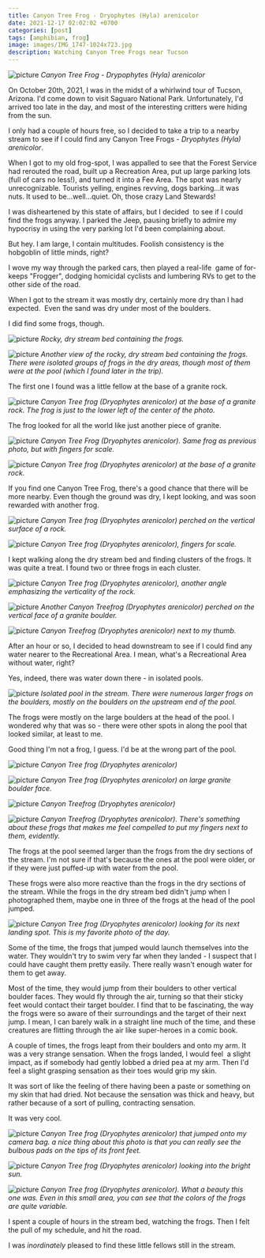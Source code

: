 ```yaml
---
title: Canyon Tree Frog - Dryophytes (Hyla) arenicolor
date: 2021-12-17 02:02:02 +0700
categories: [post]
tags: [amphibian, frog]
image: images/IMG_1747-1024x723.jpg
description: Watching Canyon Tree Frogs near Tucson
---
```


![picture](images/IMG_1747-1024x723.jpg)
*Canyon Tree Frog - _Drypophytes (Hyla) arenicolor_*

On October 20th, 2021, I was in the midst of a whirlwind tour of Tucson, Arizona. I'd come down to visit Saguaro National Park. Unfortunately, I'd arrived too late in the day, and most of the interesting critters were hiding from the sun.

I only had a couple of hours free, so I decided to take a trip to a nearby stream to see if I could find any Canyon Tree Frogs - _Dryophytes (Hyla) arenicolor_.

When I got to my old frog-spot, I was appalled to see that the Forest Service had rerouted the road, built up a Recreation Area, put up large parking lots (full of cars no less!), and turned it into a Fee Area. The spot was nearly unrecognizable. Tourists yelling, engines revving, dogs barking...it was nuts. It used to be...well…quiet. Oh, those crazy Land Stewards!

I was disheartened by this state of affairs, but I decided  to see if I could find the frogs anyway. I parked the Jeep, pausing briefly to admire my hypocrisy in using the very parking lot I'd been complaining about.

But hey. I am large, I contain multitudes. Foolish consistency is the hobgoblin of little minds, right?

I wove my way through the parked cars, then played a real-life  game of for-keeps "Frogger", dodging homicidal cyclists and lumbering RVs to get to the other side of the road.

When I got to the stream it was mostly dry, certainly more dry than I had expected.  Even the sand was dry under most of the boulders.

I did find some frogs, though.

![picture](images/IMG_1724-682x1024.jpg)
*Rocky, dry stream bed containing the frogs.*

![picture](images/IMG_1725-1024x682.jpg)
*Another view of the rocky, dry stream bed containing the frogs. There were isolated groups of frogs in the dry areas, though most of them were at the pool (which I found later in the trip).*

The first one I found was a little fellow at the base of a granite rock.

![picture](images/IMG_1702-1024x682.jpg)
*Canyon Tree frog (_Dryophytes arenicolor_) at the base of a granite rock. The frog is just to the lower left of the center of the photo.*

The frog looked for all the world like just another piece of granite.

![picture](images/IMG_1703-1024x682.jpg)
*Canyon Tree Frog (_Dryophytes arenicolor_). Same frog as previous photo, but with fingers for scale.*

![picture](images/IMG_1704-682x1024.jpg)
*Canyon Tree frog (_Dryophytes arenicolor_) at the base of a granite rock.*

If you find one Canyon Tree Frog, there's a good chance that there will be more nearby. Even though the ground was dry, I kept looking, and was soon rewarded with another frog.

![picture](images/IMG_1706-1024x682.jpg)
*Canyon Tree frog (_Dryophytes arenicolor_) perched on the vertical surface of a rock.*

![picture](images/IMG_1708-1024x682.jpg)
*Canyon Tree frog (_Dryophytes arenicolor_), fingers for scale.*

I kept walking along the dry stream bed and finding clusters of the frogs. It was quite a treat. I found two or three frogs in each cluster.

![picture](images/IMG_1712-682x1024.jpg)
*Canyon Tree frog (_Dryophytes arenicolor_), another angle emphasizing the verticality of the rock.*

![picture](images/IMG_1717-682x1024.jpg)
*Another Canyon Treefrog (Dryophytes arenicolor) perched on the vertical face of a granite boulder.*

![picture](images/IMG_1715-1024x682.jpg)
*Canyon Treefrog (_Dryophytes arenicolor_) next to my thumb.*

After an hour or so, I decided to head downstream to see if I could find any water nearer to the Recreational Area. I mean, what's a Recreational Area without water, right?

Yes, indeed, there was water down there - in isolated pools.

![picture](images/IMG_1728-1024x682.jpg)
*Isolated pool in the stream. There were numerous larger frogs on the boulders, mostly on the boulders on the upstream end of the pool.*

The frogs were mostly on the large boulders at the head of the pool. I wondered why that was so - there were other spots in along the pool that looked similar, at least to me.

Good thing I'm not a frog, I guess. I'd be at the wrong part of the pool.

![picture](images/IMG_1730-1024x682.jpg)
*Canyon Tree frog (_Dryophytes arenicolor)_*

![picture](images/IMG_1743-682x1024.jpg)
*Canyon Tree frog (_Dryophytes arenicolor_) on large granite boulder face.*

![picture](images/IMG_1733-1024x682.jpg)
*Canyon Treefrog (_Dryophytes arenicolor_)*

![picture](images/IMG_1737-682x1024.jpg)
*Canyon Treefrog (Dryophytes arenicolor). There's something about these frogs that makes me feel compelled to put my fingers next to them, evidently.*

The frogs at the pool seemed larger than the frogs from the dry sections of the stream. I'm not sure if that's because the ones at the pool were older, or if they were just puffed-up with water from the pool.

These frogs were also more reactive than the frogs in the dry sections of the stream. While the frogs in the dry stream bed didn't jump when I photographed them, maybe one in three of the frogs at the head of the pool jumped.

![picture](images/IMG_1747-1024x723.jpg)
*Canyon Tree frog (_Dryophytes arenicolor)_ looking for its next landing spot. This is my favorite photo of the day.*

Some of the time, the frogs that jumped would launch themselves into the water. They wouldn't try to swim very far when they landed - I suspect that I could have caught them pretty easily. There really wasn't enough water for them to get away.

Most of the time, they would jump from their boulders to other vertical boulder faces. They would fly through the air, turning so that their sticky feet would contact their target boulder. I find that to be fascinating, the way the frogs were so aware of their surroundings and the target of their next jump. I mean, I can barely walk in a straight line much of the time, and these creatures are flitting through the air like super-heroes in a comic book.

A couple of times, the frogs leapt from their boulders and onto my arm. It was a very strange sensation. When the frogs landed, I would feel  a slight impact, as if somebody had gently lobbed a dried pea at my arm. Then I'd feel a slight grasping sensation as their toes would grip my skin.

It was sort of like the feeling of there having been a paste or something on my skin that had dried. Not because the sensation was thick and heavy, but rather because of a sort of pulling, contracting sensation.

It was very cool.

![picture](images/IMG_1751-1024x682.jpg)
*Canyon Tree frog (_Dryophytes arenicolor)_ that jumped onto my camera bag. a nice thing about this photo is that you can really see the bulbous pads on the tips of its front feet.*

![picture](images/IMG_1749-682x1024.jpg)
*Canyon Tree frog (_Dryophytes arenicolor_) looking into the bright sun.*

![picture](images/IMG_1756-1024x789.jpg)
*Canyon Tree frog (_Dryophytes arenicolor)_. What a beauty this one was. Even in this small area, you can see that the colors of the frogs are quite variable.*

I spent a couple of hours in the stream bed, watching the frogs. Then I felt the pull of my schedule, and hit the road.

I was _inordinately_ pleased to find these little fellows still in the stream.
